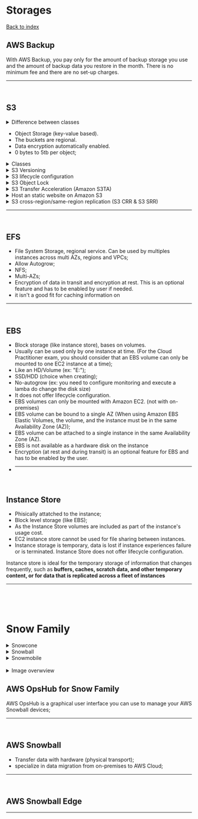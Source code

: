 # Storages

[Back to index](Index.md)

## AWS Backup

With AWS Backup, you pay only for the amount of backup storage you use and the amount of backup data you restore in the month. There is no minimum fee and there are no set-up charges.

---

</br>

## S3

<details>
<summary>Difference between classes</summary>

![img](https://assets-pt.media.datacumulus.com/aws-clf-pt/assets/pt1-q9-i1.jpg)

</details>

- Object Storage (key-value based).
- The buckets are regional.
- Data encryption automatically enabled.
- 0 bytes to 5tb per object;

<details>
<summary>Classes</summary>

- **S3 Standard** for general-purpose storage of frequently accessed data;
- **S3 Intelligent-Tiering** for data with unknown or changing access patterns;
- **S3 Standard-Infrequent Access (S3 Standard-IA) and S3 One Zone-Infrequent Access (S3 One Zone-IA)** for long-lived, but less frequently accessed data;
- **Amazon S3 Glacier (S3 Glacier) and Amazon S3 Glacier Deep Archive (S3 Glacier Deep Archive)** for long-term archive and digital preservation;

![Performance across the S3 Storage Classes](https://assets-pt.media.datacumulus.com/aws-clf-pt/assets/pt1-q9-i1.jpg)

</details>

<details>
<summary>S3 Versioning</summary>

It's a means of keeping multiple variants of an object in the same bucket. You can use versioning to preserve, retrieve, and restore every version of every object stored in your Amazon S3 bucket. With versioning, you can easily recover from both unintended user actions and application failures.

</details>

<details>
<summary>S3 lifecycle configuration</summary>

Can be used to transtition objects to less expensive classes, archive or delete them.

</details>

<details>
<summary>S3 Object Lock</summary>

To store objects using a write-once-read-many (WORM) model. It can help you prevent objects from being deleted or overwritten for a fixed amount of time or indefinitely. You can use S3 Object Lock to meet regulatory requirements that require WORM storage, or add an extra layer of protection against object changes and deletion.

</details>

<details>
<summary>S3 Transfer Acceleration (Amazon S3TA)</summary>

It takes advantage of Amazon CloudFront’s globally distributed edge locations. As the data arrives at an edge location, data is routed to Amazon S3 over an optimized network path.

</details>

<details>
<summary>Host an static website on Amazon S3</summary>

- The bucket must be public, and enabled the setting to hosting a website. Upload an index.html;

</details>

<details>
<summary>S3 cross-region/same-region replication (S3 CRR & S3 SRR)</summary>

Replicate the data cross or in the same region.

</details>

---

</br>

## EFS

- File System Storage, regional service. Can be used by multiples instances across multi AZs, regions and VPCs;
- Allow Autogrow;
- NFS;
- Multi-AZs;
- Encryption of data in transit and encryption at rest. This is an optional feature and has to be enabled by user if needed.
- it isn't a good fit for caching information on

---

</br>

## EBS

- Block storage (like instance store), bases on volumes.
- Usually can be used only by one instance at time. (For the Cloud Practitioner exam, you should consider that an EBS volume can only be mounted to one EC2 instance at a time);
- Like an HD/Volume (ex: "E:\");
- SSD/HDD (choice when creating);
- No-autogrow (ex: you need to configure monitoring and execute a lamba do change the disk size)
- It does not offer lifecycle configuration.
- EBS volumes can only be mounted with Amazon EC2. (not with on-premises)
- EBS volume can be bound to a single AZ (When using Amazon EBS Elastic Volumes, the volume, and the instance must be in the same Availability Zone (AZ));
- EBS volume can be attached to a single instance in the same Availability Zone (AZ).
- EBS is not available as a hardware disk on the instance
- Encryption (at rest and during transit) is an optional feature for EBS and has to be enabled by the user.
- ***

</br>

## Instance Store

- Phisically attatched to the instance;
- Block level storage (like EBS);
- As the Instance Store volumes are included as part of the instance's usage cost.
- EC2 instance store cannot be used for file sharing between instances.
- Instance storage is temporary, data is lost if instance experiences failure or is terminated. Instance Store does not offer lifecycle configuration.

Instance store is ideal for the temporary storage of information that changes frequently, such as **buffers, caches, scratch data, and other temporary content, or for data that is replicated across a fleet of instances**

---

</br>
</br>
</br>

# Snow Family

<details>
<summary>Snowcone</summary>

- Smallest. File-based storage;
- 8tb of usable storage to HDD | 14tb of usable storage to SSD;
</details>

<details>
<summary>Snowball</summary>

- Biggest (22.54kg);
- 80tb of usable storage;
- Version Snowball Edge Storage Optimized 210 TB;

</details>

<details>
<summary>Snowmobile</summary>

- Auto-mobile (semi-trailer truck)
- 100pt;

</details>

</br>

<details>

<summary>Image overwview</summary>

![img](https://assets-pt.media.datacumulus.com/aws-clf-pt/assets/pt6-q60-i1.jpg)

</details>

## AWS OpsHub for Snow Family

AWS OpsHub is a graphical user interface you can use to manage your AWS Snowball devices;

---

</br>

## AWS Snowball

- Transfer data with hardware (physical transport);
- specialize in data migration from on-premises to AWS Cloud;

---

</br>

## AWS Snowball Edge

---

</br>
